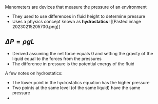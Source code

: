 Manometers are devices that measure the pressure of an environment
- They used to use differences in fluid height to determine pressure
- Uses a physics concept known as **hydrostatics**
![[Pasted image 20230215205700.png]]
## $\Delta P =\rho g L$
- Derived assuming the net force equals 0 and setting the gravity of the liquid equal to the forces from the pressures
- The difference in pressure is the potential energy of the fluid

A few notes on hydrostatics:
- The lower point in the hydrostatics equation has the higher pressure
- Two points at the same level (of the same liquid) have the same pressure
- 
